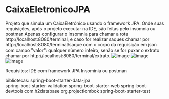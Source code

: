 # CaixaEletronicoJPA

Projeto que simula um CaixaEletrônico usando o framework JPA. Onde suas requisições, após o projeto executar na IDE, são feitas pelo insomnia ou postman.Apenas configurar o Insomnia para chamar a rota http://localhost:8080/terminal, e caso for realizar saques chamar por http://localhost:8080/terminal/saque com o corpo da requisição em json com campo "valor": qualquer número inteiro, senão se for puxar o extrato chamar por http://localhost:8080/terminal/extrato.
![image](https://user-images.githubusercontent.com/51511259/139949288-fef66762-f335-4cc7-bb4c-f47462a249c9.png)
![image](https://user-images.githubusercontent.com/51511259/139949373-d34f8ea6-9848-44ab-bec4-abbfa8d84cf7.png)
![image](https://user-images.githubusercontent.com/51511259/139949407-9ebf0cfb-fe0c-4bed-9bf0-bd8e2c9da112.png)



Requisitos:
IDE com framework JPA 
Insominia ou postman

bibliotecas:
spring-boot-starter-data-jpa	
spring-boot-starter-validation
spring-boot-starter-web
spring-boot-devtools
com.h2database
org.projectlombok
spring-boot-starter-test
	
	
	
